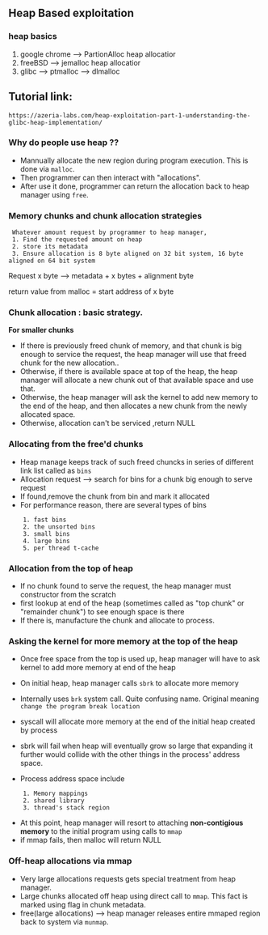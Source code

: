 ## Heap Based exploitation

### heap basics

1. google chrome --> PartionAlloc  heap allocatior
2. freeBSD --> jemalloc heap allocatior
3. glibc --> ptmalloc --> dlmalloc

## Tutorial link:
```
https://azeria-labs.com/heap-exploitation-part-1-understanding-the-glibc-heap-implementation/
```

### Why do people use heap ??
- Mannually allocate the new region during program execution. This is done via `malloc`.
- Then programmer can then interact with "allocations".
- After use it done, programmer can return the allocation back to heap manager using `free`. 


### Memory chunks and chunk allocation strategies

```
 Whatever amount request by programmer to heap manager, 
 1. Find the requested amount on heap
 2. store its metadata
 3. Ensure allocation is 8 byte aligned on 32 bit system, 16 byte aligned on 64 bit system

```

Request x byte --> metadata + x bytes + alignment byte 

return value from malloc = start address of x byte

### Chunk allocation : basic strategy.

**For smaller chunks**
- If there is previously freed chunk of memory, and that chunk is big enough to service the request, the heap manager will use that freed chunk for the new allocation..
- Otherwise, if there is available space at top of the heap, the heap manager will allocate a new chunk out of that available space and use that.
- Otherwise, the heap manager will ask the kernel to add new memory to the end of the heap, and then allocates a new chunk from the newly allocated space.
- Otherwise, allocation can't be serviced ,return NULL

### Allocating from the free'd chunks
- Heap manage keeps track of such freed chuncks in series of different link list called as `bins`
- Allocation request --> search for bins for a chunk big enough to serve request
- If found,remove the chunk from bin and mark it allocated
- For performance reason, there are several types of bins
```
    1. fast bins
    2. the unsorted bins
    3. small bins
    4. large bins
    5. per thread t-cache
```
### Allocation from the top of heap
- If no chunk found to serve the request, the heap manager must constructor from the scratch
- first lookup at end of the heap (sometimes called as "top chunk" or "remainder chunk") to see enough space is there
- If there is, manufacture the chunk and allocate to process.


### Asking the kernel for more memory at the top of the heap
- Once free space from the top is used up, heap manager will have to ask kernel to add more memory at end of the heap
- On initial heap, heap manager calls `sbrk` to allocate more memory
- Internally uses `brk` system call. Quite confusing name. Original meaning `change the program break location`
- syscall will allocate more memory at the end of the initial heap created by process

- sbrk will fail when heap will eventually grow so large that expanding it further would collide with the other things in the process' address space.
- Process address space include
```
    1. Memory mappings
    2. shared library
    3. thread's stack region
```
- At this point, heap manager will resort to attaching **non-contigious memory** to the initial program using calls to `mmap`
- if mmap fails, then malloc will return NULL

### Off-heap allocations via mmap
- Very large allocations requests gets special treatment from heap manager.
- Large chunks allocated off heap using direct call to `mmap`. This fact is marked using flag in chunk metadata.
- free(large allocations) --> heap manager releases entire mmaped region back to system via `munmap`.

